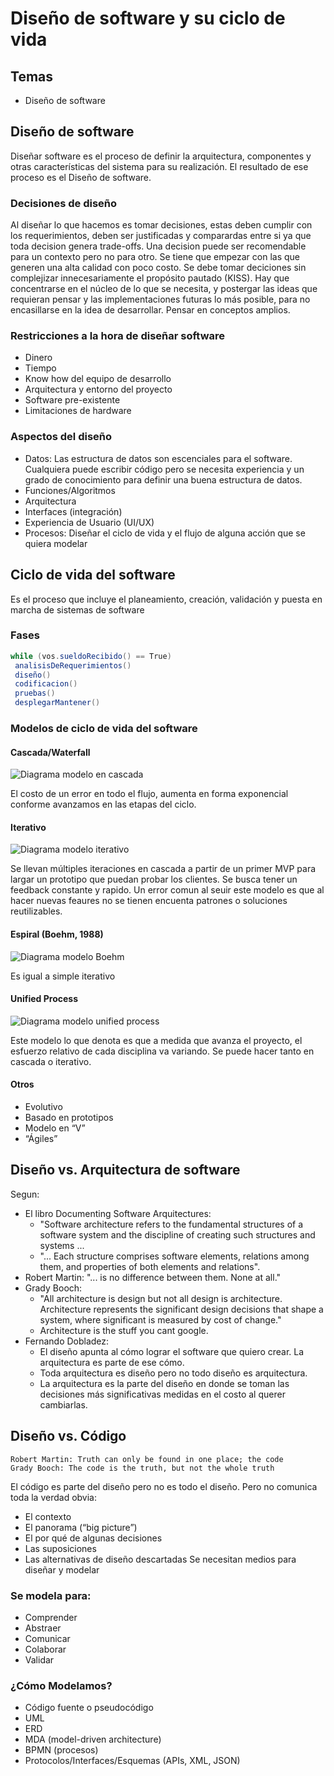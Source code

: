 # Diseño de software y su ciclo de vida
## Temas
- Diseño de software

## Diseño de software
Diseñar software es el proceso de definir la arquitectura, componentes y otras características del sistema para su realización. El resultado de ese proceso es el Diseño de software. 
### Decisiones de diseño
Al diseñar lo que hacemos es tomar decisiones, estas deben cumplir con los requerimientos, deben ser justificadas y comparardas entre si ya que toda decision genera trade-offs. Una decision puede ser recomendable para un contexto pero no para otro. Se tiene que empezar con las que generen una alta calidad con poco costo. Se debe tomar deciciones sin complejizar innecesariamente el propósito pautado (KISS). Hay que concentrarse en el núcleo de lo que se necesita, y postergar las ideas que requieran pensar y las implementaciones futuras lo más posible, para no encasillarse en la idea de desarrollar. Pensar en conceptos amplios.
### Restricciones a la hora de diseñar software
- Dinero
- Tiempo
- Know how del equipo de desarrollo
- Arquitectura y entorno del proyecto
- Software pre-existente
- Limitaciones de hardware
### Aspectos del diseño
- Datos: Las estructura de datos son escenciales para el software. Cualquiera puede escribir código pero se necesita experiencia y un grado de conocimiento para definir una buena estructura de datos.
- Funciones/Algoritmos
- Arquitectura
- Interfaces (integración)
- Experiencia de Usuario (UI/UX)
- Procesos: Diseñar el ciclo de vida y el flujo de alguna acción que se quiera modelar

## Ciclo de vida del software
Es el proceso que incluye el planeamiento, creación, validación y puesta en marcha de sistemas de software

### Fases
```scala
while (vos.sueldoRecibido() == True)
 analisisDeRequerimientos()
 diseño()
 codificacion()
 pruebas()
 desplegarMantener()
```
### Modelos de ciclo de vida del software
#### Cascada/Waterfall

![Diagrama modelo en cascada](/resources/img/u1/diagrama_software_cascada.png)

El costo de un error en todo el flujo, aumenta en forma exponencial conforme avanzamos en las etapas del ciclo.

#### Iterativo

![Diagrama modelo iterativo](/resources/img/u1/diagrama_software_iterativo.png)

Se llevan múltiples iteraciones en cascada a partir de un primer MVP para largar un prototipo que puedan probar los clientes. Se busca tener un feedback constante y rapido. Un error comun al seuir este modelo es que al hacer nuevas feaures no se tienen encuenta patrones o soluciones reutilizables.

#### Espiral (Boehm, 1988)

![Diagrama modelo Boehm](/resources/img/u1/diagrama_software_boehm.png)

Es igual a simple iterativo

#### Unified Process

![Diagrama modelo unified process](/resources/img/u1/diagrama_software_unified_process.webp)

Este modelo lo que denota es que a medida que avanza el proyecto, el esfuerzo relativo de cada disciplina va variando. Se puede hacer tanto en cascada o iterativo.

#### Otros
- Evolutivo
- Basado en prototipos
- Modelo en “V”
- “Ágiles”

## Diseño vs. Arquitectura de software
Segun:
- El libro Documenting Software Arquitectures: 
    - "Software architecture refers to the fundamental structures of a software system and the discipline of creating such structures and systems ...
    - "... Each structure comprises software elements, relations among them, and properties of both elements and relations".
- Robert Martin: "... is no difference between them. None at all."
- Grady Booch: 
     - "All architecture is design but not all design is architecture. Architecture represents the significant design decisions that shape a system, where significant is measured by cost of change."
     - Architecture is the stuff you cant google.
- Fernando Dobladez:
    - El diseño apunta al cómo lograr el software que quiero crear. La arquitectura es parte de ese cómo. 
    - Toda arquitectura es diseño pero no todo diseño es arquitectura.
    - La arquitectura es la parte del diseño en donde se toman las decisiones más significativas medidas en el costo al querer cambiarlas.

## Diseño vs. Código
```
Robert Martin: Truth can only be found in one place; the code
Grady Booch: The code is the truth, but not the whole truth
```

El código es parte del diseño pero no es todo el diseño. Pero no comunica toda la verdad obvia:
- El contexto
- El panorama (“big picture”)
- El por qué de algunas decisiones
- Las suposiciones
- Las alternativas de diseño descartadas
Se necesitan medios para diseñar y modelar

### Se modela para:
- Comprender
- Abstraer
- Comunicar
- Colaborar
- Validar

### ¿Cómo Modelamos?
- Código fuente o pseudocódigo
- UML
- ERD
- MDA (model-driven architecture)
- BPMN (procesos)
- Protocolos/Interfaces/Esquemas (APIs, XML, JSON)

